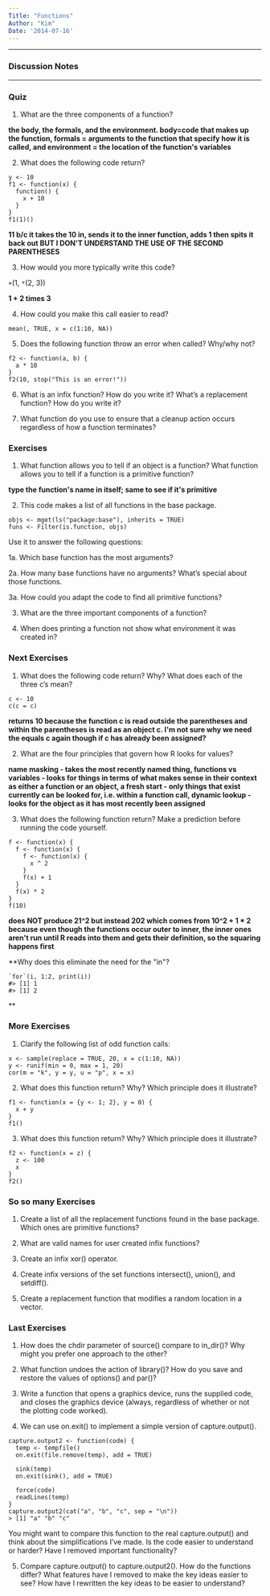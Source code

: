 ```yaml
---
Title: "Functions"
Author: "Kim"
Date: '2014-07-16'
---
```


***

### Discussion Notes

***

### Quiz

1. What are the three components of a function?

**the body, the formals, and the environment. body=code that makes up the function, formals = arguments to the function that specify how it is called, and environment = the location of the function's variables**

2. What does the following code return?

```
y <- 10
f1 <- function(x) {
  function() {
    x + 10
  }
}
f1(1)()
```

**11 b/c it takes the 10 in, sends it to the inner function, adds 1 then spits it back out BUT I DON'T UNDERSTAND THE USE OF THE SECOND PARENTHESES**

3. How would you more typically write this code?

`+`(1, `*`(2, 3))

**1 + 2 times 3**

4. How could you make this call easier to read?

`mean(, TRUE, x = c(1:10, NA))`

5. Does the following function throw an error when called? Why/why not?

```
f2 <- function(a, b) {
  a * 10
}
f2(10, stop("This is an error!"))
```

6. What is an infix function? How do you write it? What’s a replacement function? How do you write it?

7. What function do you use to ensure that a cleanup action occurs regardless of how a function terminates?


### Exercises

1. What function allows you to tell if an object is a function? What function allows you to tell if a function is a primitive function?

**type the function's name in itself; same to see if it's primitive**

2. This code makes a list of all functions in the base package.

```
objs <- mget(ls("package:base"), inherits = TRUE)
funs <- Filter(is.function, objs)
```
Use it to answer the following questions:

1a. Which base function has the most arguments?

2a. How many base functions have no arguments? What’s special about those functions.

3a. How could you adapt the code to find all primitive functions?

3. What are the three important components of a function?

4. When does printing a function not show what environment it was created in?




### Next Exercises

1. What does the following code return? Why? What does each of the three c’s mean?

```
c <- 10
c(c = c)
```

**returns 10 because the function c is read outside the parentheses and within the parentheses is read as an object c. I'm not sure why we need the equals c again though if c has already been assigned?**


2. What are the four principles that govern how R looks for values?

**name masking - takes the most recently named thing,
functions vs variables - looks for things in terms of what makes sense in their context as either a function or an object,
a fresh start - only things that exist currently can be looked for, i.e. within a function call,
dynamic lookup - looks for the object as it has most recently been assigned**


3. What does the following function return? Make a prediction before running the code yourself.

```
f <- function(x) {
  f <- function(x) {
    f <- function(x) {
      x ^ 2
    }
    f(x) + 1
  }
  f(x) * 2
}
f(10)
```

**does NOT produce 21^2 but instead 202 which comes from 10^2 + 1 * 2 because even though the functions occur outer to inner, the inner ones aren't run until R reads into them and gets their definition, so the squaring happens first**



**Why does this eliminate the need for the "in"?
```
`for`(i, 1:2, print(i))
#> [1] 1
#> [1] 2
```
**


### More Exercises

1. Clarify the following list of odd function calls:

```
x <- sample(replace = TRUE, 20, x = c(1:10, NA))
y <- runif(min = 0, max = 1, 20)
cor(m = "k", y = y, u = "p", x = x)
```

2. What does this function return? Why? Which principle does it illustrate?

```
f1 <- function(x = {y <- 1; 2}, y = 0) {
  x + y
}
f1()
```

3. What does this function return? Why? Which principle does it illustrate?

```
f2 <- function(x = z) {
  z <- 100
  x
}
f2()
```

### So so many Exercises

1. Create a list of all the replacement functions found in the base package. Which ones are primitive functions?

2. What are valid names for user created infix functions?

3. Create an infix xor() operator.

4. Create infix versions of the set functions intersect(), union(), and setdiff().

5. Create a replacement function that modifies a random location in a vector.


### Last Exercises

1. How does the chdir parameter of source() compare to in_dir()? Why might you prefer one approach to the other?

2. What function undoes the action of library()? How do you save and restore the values of options() and par()?

3. Write a function that opens a graphics device, runs the supplied code, and closes the graphics device (always, regardless of whether or not the plotting code worked).

4. We can use on.exit() to implement a simple version of capture.output().

```
capture.output2 <- function(code) {
  temp <- tempfile()
  on.exit(file.remove(temp), add = TRUE)

  sink(temp)
  on.exit(sink(), add = TRUE)

  force(code)
  readLines(temp)
}
capture.output2(cat("a", "b", "c", sep = "\n"))
> [1] "a" "b" "c"
```

You might want to compare this function to the real capture.output() and think about the simplifications I’ve made. Is the code easier to understand or harder? Have I removed important functionality?

5. Compare capture.output() to capture.output2(). How do the functions differ? What features have I removed to make the key ideas easier to see? How have I rewritten the key ideas to be easier to understand?

